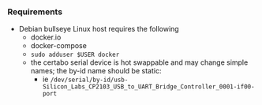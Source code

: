 ### Requirements
- Debian bullseye Linux host requires the following 
  - docker.io
  - docker-compose
  - `sudo adduser $USER docker`
  - the certabo serial device is hot swappable and may change simple names; the by-id name should be static:
    - ie `/dev/serial/by-id/usb-Silicon_Labs_CP2103_USB_to_UART_Bridge_Controller_0001-if00-port`

